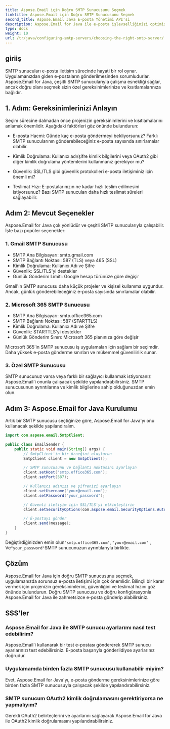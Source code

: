 ```yaml
---
title: Aspose.Email için Doğru SMTP Sunucusunu Seçmek
linktitle: Aspose.Email için Doğru SMTP Sunucusunu Seçmek
second_title: Aspose.Email Java E-posta Yönetimi API'si
description: Aspose.Email for Java ile e-posta işlevselliğinizi optimize edin. Doğru SMTP sunucusunu nasıl seçeceğinizi ve e-postaları zahmetsizce nasıl göndereceğinizi öğrenin.
type: docs
weight: 10
url: /tr/java/configuring-smtp-servers/choosing-the-right-smtp-server/
---
```


## giriiş

SMTP sunucuları e-posta iletişim sürecinde hayati bir rol oynar. Uygulamanızdan giden e-postaların gönderilmesinden sorumludurlar. Aspose.Email for Java, çeşitli SMTP sunucularıyla çalışma esnekliği sağlar, ancak doğru olanı seçmek sizin özel gereksinimlerinize ve kısıtlamalarınıza bağlıdır.

## 1. Adım: Gereksinimlerinizi Anlayın

Seçim sürecine dalmadan önce projenizin gereksinimlerini ve kısıtlamalarını anlamak önemlidir. Aşağıdaki faktörleri göz önünde bulundurun:

- E-posta Hacmi: Günde kaç e-posta göndermeyi bekliyorsunuz? Farklı SMTP sunucularının gönderebileceğiniz e-posta sayısında sınırlamalar olabilir.

- Kimlik Doğrulama: Kullanıcı adı/şifre kimlik bilgilerini veya OAuth2 gibi diğer kimlik doğrulama yöntemlerini kullanmanız gerekiyor mu?

- Güvenlik: SSL/TLS gibi güvenlik protokolleri e-posta iletişiminiz için önemli mi?

- Teslimat Hızı: E-postalarınızın ne kadar hızlı teslim edilmesini istiyorsunuz? Bazı SMTP sunucuları daha hızlı teslimat süreleri sağlayabilir.

## Adım 2: Mevcut Seçenekler

Aspose.Email for Java çok yönlüdür ve çeşitli SMTP sunucularıyla çalışabilir. İşte bazı popüler seçenekler:

### 1. Gmail SMTP Sunucusu

- SMTP Ana Bilgisayarı: smtp.gmail.com
- SMTP Bağlantı Noktası: 587 (TLS) veya 465 (SSL)
- Kimlik Doğrulama: Kullanıcı Adı ve Şifre
- Güvenlik: SSL/TLS'yi destekler
- Günlük Gönderim Limiti: Google hesap türünüze göre değişir

Gmail'in SMTP sunucusu daha küçük projeler ve kişisel kullanıma uygundur. Ancak, günlük gönderebileceğiniz e-posta sayısında sınırlamalar olabilir.

### 2. Microsoft 365 SMTP Sunucusu

- SMTP Ana Bilgisayarı: smtp.office365.com
- SMTP Bağlantı Noktası: 587 (STARTTLS)
- Kimlik Doğrulama: Kullanıcı Adı ve Şifre
- Güvenlik: STARTTLS'yi destekler
- Günlük Gönderim Sınırı: Microsoft 365 planınıza göre değişir

Microsoft 365'in SMTP sunucusu iş uygulamaları için sağlam bir seçimdir. Daha yüksek e-posta gönderme sınırları ve mükemmel güvenilirlik sunar.

### 3. Özel SMTP Sunucusu

SMTP sunucunuz varsa veya farklı bir sağlayıcı kullanmak istiyorsanız Aspose.Email'i onunla çalışacak şekilde yapılandırabilirsiniz. SMTP sunucusunun ayrıntılarına ve kimlik bilgilerine sahip olduğunuzdan emin olun.

## Adım 3: Aspose.Email for Java Kurulumu

Artık bir SMTP sunucusu seçtiğinize göre, Aspose.Email for Java'yı onu kullanacak şekilde yapılandıralım.

```java
import com.aspose.email.SmtpClient;

public class EmailSender {
    public static void main(String[] args) {
        // SmtpClient'in bir örneğini oluşturun
        SmtpClient client = new SmtpClient();

        // SMTP sunucusunu ve bağlantı noktasını ayarlayın
        client.setHost("smtp.office365.com");
        client.setPort(587);

        // Kullanıcı adınızı ve şifrenizi ayarlayın
        client.setUsername("your@email.com");
        client.setPassword("your_password");

        // Güvenli iletişim için SSL/TLS'yi etkinleştirin
        client.setSecurityOptions(com.aspose.email.SecurityOptions.Auto);

        // E-postayı gönder
        client.send(message);
    }
}
```

 Değiştirdiğinizden emin olun`"smtp.office365.com"`, `"your@email.com"` , Ve`"your_password"`SMTP sunucunuzun ayrıntılarıyla birlikte.

## Çözüm

Aspose.Email for Java için doğru SMTP sunucusunu seçmek, uygulamanızda sorunsuz e-posta iletişimi için çok önemlidir. Bilinçli bir karar vermek için projenizin gereksinimlerini, güvenliğini ve teslimat hızını göz önünde bulundurun. Doğru SMTP sunucusu ve doğru konfigürasyonla Aspose.Email for Java ile zahmetsizce e-posta gönderip alabilirsiniz.

## SSS'ler

### Aspose.Email for Java ile SMTP sunucu ayarlarımı nasıl test edebilirim?

Aspose.Email'i kullanarak bir test e-postası göndererek SMTP sunucu ayarlarınızı test edebilirsiniz. E-posta başarıyla gönderildiyse ayarlarınız doğrudur.

### Uygulamamda birden fazla SMTP sunucusu kullanabilir miyim?

Evet, Aspose.Email for Java'yı, e-posta gönderme gereksinimlerinize göre birden fazla SMTP sunucusuyla çalışacak şekilde yapılandırabilirsiniz.

### SMTP sunucum OAuth2 kimlik doğrulamasını gerektiriyorsa ne yapmalıyım?

Gerekli OAuth2 belirteçlerini ve ayarlarını sağlayarak Aspose.Email for Java ile OAuth2 kimlik doğrulamasını yapılandırabilirsiniz.